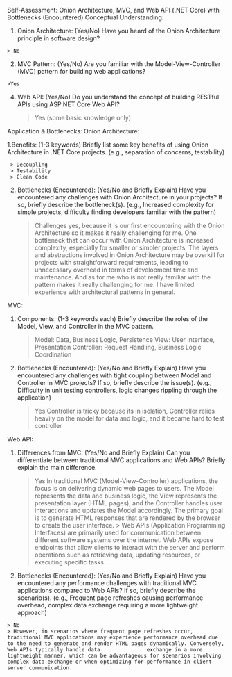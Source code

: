 Self-Assessment: Onion Architecture, MVC, and Web API (.NET Core) with Bottlenecks (Encountered)
Conceptual Understanding:
 
  1. Onion Architecture: (Yes/No) 
    Have you heard of the Onion Architecture principle in software design?
 
    > No
 
  2. MVC Pattern: (Yes/No) 
    Are you familiar with the Model-View-Controller (MVC) pattern for building web applications?

    >Yes
 
  4. Web API: (Yes/No) 
    Do you understand the concept of building RESTful APIs using ASP.NET Core Web API?
 
     >Yes (some basic knowledge only)

Application & Bottlenecks:
Onion Architecture:
 
 
  1.Benefits: (1-3 keywords)
    Briefly list some key benefits of using Onion Architecture in .NET Core projects. (e.g., separation of concerns, testability)
    
     > Decoupling
     > Testability
     > Clean Code
 
 
 
  2. Bottlenecks (Encountered): (Yes/No and Briefly Explain) 
     Have you encountered any challenges with Onion Architecture in your projects? If so, briefly describe the bottleneck(s). (e.g., Increased complexity for simple projects, difficulty finding developers familiar  with the pattern)
 
     > Challenges yes, because it is our first encountering with the Onion Architecture so it makes it really challenging for me.
       One bottleneck that can occur with Onion Architecture is increased complexity, especially for smaller or simpler projects. The layers and abstractions involved in Onion Architecture may be overkill for projects with straightforward requirements, leading to unnecessary overhead in terms of development time and maintenance.
       And as for me who is not really familiar with the pattern makes it really challenging for me. I have limited experience with architectural patterns in general.
 

MVC:
 
 
  1. Components: (1-3 keywords each)
     Briefly describe the roles of the Model, View, and Controller in the MVC pattern.
 
     > Model: Data, Business Logic, Persistence
     > View: User Interface, Presentation
     > Controller: Request Handling, Business Logic Coordination
 
 
  2. Bottlenecks (Encountered): (Yes/No and Briefly Explain) 
     Have you encountered any challenges with tight coupling between Model and Controller in MVC projects? If so, briefly describe the issue(s). (e.g., Difficulty in unit testing controllers, logic changes rippling through the application)
 
     > Yes
     > Controller is tricky because its in isolation, Controller relies heavily on the model for data and logic, and it became hard to test controller
 

Web API:
 
 
  1. Differences from MVC: (Yes/No and Briefly Explain)
     Can you differentiate between traditional MVC applications and Web APIs? Briefly explain the main difference.
 
     > Yes
     > In traditional MVC (Model-View-Controller) applications, the focus is on delivering dynamic web pages to users. The Model represents the data and business logic, the View represents the presentation layer (HTML pages), and the                 Controller handles user interactions and updates the Model accordingly. The primary goal is to generate HTML responses that are rendered by the browser to create the user interface.
    > Web APIs (Application Programming Interfaces) are primarily used for communication between different software systems over the internet. Web APIs expose endpoints that allow clients to interact with the server and perform operations such       as retrieving data, updating resources, or executing specific tasks.
 
 
  2. Bottlenecks (Encountered): (Yes/No and Briefly Explain)
    Have you encountered any performance challenges with traditional MVC applications compared to Web APIs? If      so, briefly describe the scenario(s). (e.g., Frequent page refreshes causing performance overhead, complex data exchange            requiring a more lightweight approach)

    > No
    > However, in scenarios where frequent page refreshes occur, traditional MVC applications may experience performance overhead due to the need to generate and render HTML pages dynamically. Conversely, Web APIs typically handle data               exchange in a more lightweight manner, which can be advantageous for scenarios involving complex data exchange or when optimizing for performance in client-server communication.
    
